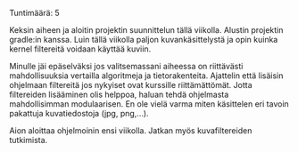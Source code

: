 Tuntimäärä: 5

Keksin aiheen ja aloitin projektin suunnittelun tällä viikolla. Alustin projektin gradle:in kanssa. 
Luin tällä viikolla paljon kuvankäsittelystä ja opin kuinka kernel filtereitä voidaan käyttää kuviin.

Minulle jäi epäselväksi jos valitsemassani aiheessa on riittävästi mahdollisuuksia vertailla algoritmeja ja tietorakenteita.
Ajattelin että lisäisin ohjelmaan filtereitä jos nykyiset ovat kurssille riittämättömät.
Jotta filtereiden lisääminen olis helppoa, haluan tehdä ohjelmasta mahdollisimman modulaarisen.
En ole vielä varma miten käsittelen eri tavoin pakattuja kuvatiedostoja (jpg, png,...).

Aion aloittaa ohjelmoinin ensi viikolla. Jatkan myös kuvafiltereiden tutkimista.
